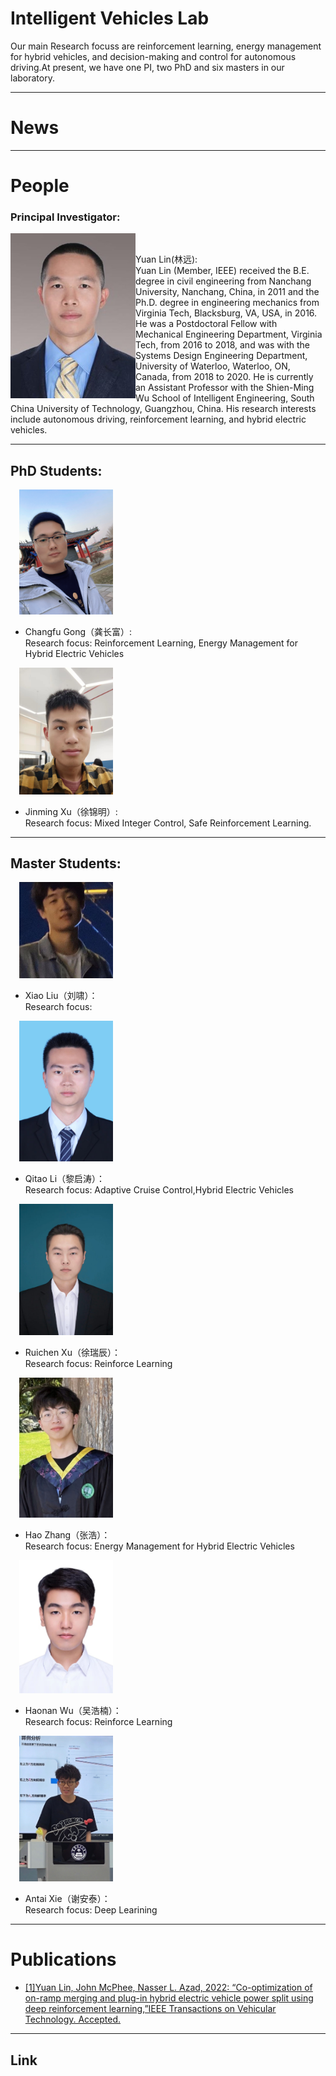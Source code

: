 # Intelligent Vehicles Lab
Our main Research focuss are reinforcement learning, energy management for hybrid vehicles, and decision-making and control for autonomous driving.At present, we have one PI, two PhD and six masters in our laboratory.  

***
# News

***
# People
### Principal Investigator:


  &emsp;<img align="left" src="assets/YuanLin.jpg" width="200" height=""/>

 Yuan Lin(林远):<br />Yuan Lin (Member, IEEE) received the B.E. degree in civil engineering from Nanchang University, Nanchang, China, in 2011 and the Ph.D. degree in engineering mechanics from Virginia Tech, Blacksburg, VA, USA, in 2016. He was a Postdoctoral Fellow with Mechanical Engineering Department, Virginia Tech, from 2016 to 2018, and was with the Systems Design Engineering Department, University of Waterloo, Waterloo, ON, Canada, from 2018 to 2020. He is currently an Assistant Professor with the Shien-Ming Wu School of Intelligent Engineering, South China University of Technology, Guangzhou, China. His research interests include autonomous driving, reinforcement learning, and hybrid electric vehicles.

***
## PhD Students:
&emsp;<img src="assets/Changfu Gong.jpg" width="150" height=""/>
* Changfu Gong（龚长富）:<br/>
Research focus: Reinforcement Learning, Energy Management for Hybrid Electric Vehicles

&emsp;<img src="assets/Jinming Xu.jpg" width="150" height=""/>
 
* Jinming Xu（徐锦明）:<br/>
Research focus: Mixed Integer Control, Safe Reinforcement Learning.


***  
## Master Students:
&emsp;<img src="assets/Xiao Liu.jpg" width="150" height=""/> 
* Xiao Liu（刘啸）：<br/>
Research focus: 

&emsp;<img src="assets/Qitao Li.jpg" width="150" height=""/> 
* Qitao Li（黎启涛）：<br/>
Research focus: Adaptive Cruise Control,Hybrid Electric Vehicles

&emsp;<img src="assets/Ruichen Xu.jpg" width="150" height=""/> 
* Ruichen Xu（徐瑞辰）：<br/>
Research focus: Reinforce Learning

&emsp;<img src="assets/Hao Zhang.jpg" width="150" height=""/> 
* Hao Zhang（张浩）： <br/> 
Research focus: Energy Management for Hybrid Electric Vehicles



&emsp;<img src="assets/Haonan Wu.jpg" width="150" height=""/> 
* Haonan Wu（吴浩楠）：<br/>
Research focus: Reinforce Learning



&emsp;<img src="assets/Antai Xie.jpg" width="150" height=""/> 
* Antai Xie（谢安泰）：<br/>
Research focus: Deep Learining

***	
# Publications
* [[1]Yuan Lin, John McPhee, Nasser L. Azad, 2022: “Co-optimization of on-ramp merging and plug-in hybrid electric vehicle power split using deep reinforcement learning,”IEEE Transactions on Vehicular Technology. Accepted.](https://ieeexplore.ieee.org/abstract/document/9757859)



***
## Link